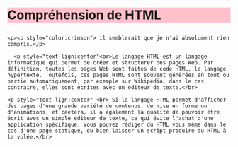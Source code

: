 <!DOCTYPE html>
<html lang="fr">
  <head>
    <meta charset="UTF-8">
    <meta name="viewport" content="width=devise-width, initial-scale=1.0">
    <meta http-esquiv="x-UA-compatible" content="ie=edge">
    <title>EXO1</title>

  </head>

  <body>
    <h1><p style="background-color:pink">Compréhension de HTML </h1>

    <p><p style="color:crimson"> il semblerait que je n'ai absolument rien compris.</p>

      <p style="text-lign:center"<br>Le langage HTML est un langage informatique qui permet de créer et structurer des pages Web. Par définition, toutes les pages Web sont faites de code HTML, le langage hypertexte. Toutefois, ces pages HTML sont souvent générées en tout ou partie automatiquement, par exemple sur Wikipédia, dans le cas contraire, elles sont écrites avec un éditeur de texte.</br>

    <p style="text-lign:center" <br> Si le langage HTML permet d'afficher des pages d'une grande variété de contenus, de mise en forme ou d'animations, et caetera, il a également la qualité de pouvoir être écrit avec un simple éditeur de texte, ce qui évite l'achat d'une application spécifique. Vous pouvez rédiger du HTML vous même dans le cas d'une page statique, ou bien laisser un script produire du HTML à la volée.</br>
